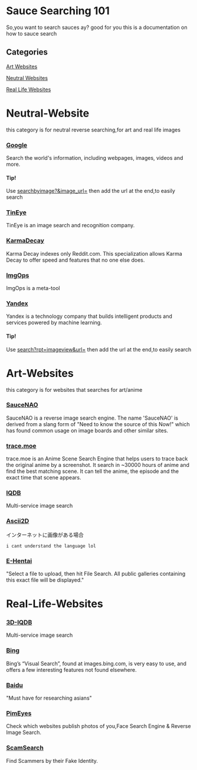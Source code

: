 # Sauce Searching 101

So,you want to search sauces ay?
good for you this is a documentation on how to sauce search

## Categories
[Art Websites](https://github.com/MeFinity/YAPR/blob/pain/101/sauce101.md#art-websites)

[Neutral Websites](https://github.com/MeFinity/YAPR/blob/pain/101/sauce101.md#neutral-websites)

[Real Life Websites](https://github.com/MeFinity/YAPR/blob/pain/101/sauce101.md#real-life-websites)

# Neutral-Website
this category is for neutral reverse searching,for art and real life images

### [Google](http://images.google.com/)
Search the world's information, including webpages, images, videos and more.

#### Tip!
Use [searchbyimage?&image_url=](https://www.google.com/searchbyimage?&image_url=) then add the url at the end,to easily search

### [TinEye](https://tineye.com)
TinEye is an image search and recognition company.

### [KarmaDecay](http://karmadecay.com)
Karma Decay indexes only Reddit.com. This specialization allows Karma Decay to offer speed and features that no one else does.

### [ImgOps](https://imgops.com)
ImgOps is a meta-tool

### [Yandex](https://yandex.com/images)
Yandex is a technology company that builds intelligent products and services powered by machine learning.

#### Tip!
Use [search?rpt=imageview&url=](https://yandex.com/images/search?rpt=imageview&url=) then add the url at the end,to easily search


# Art-Websites
this category is for websites that searches for art/anime

### [SauceNAO](https://saucenao.com)
SauceNAO is a reverse image search engine. The name 'SauceNAO' is derived from a slang form of "Need to know the source of this Now!" which has found common usage on image boards and other similar sites.

### [trace.moe](https://trace.moe)
trace.moe is an Anime Scene Search Engine that helps users to trace back the original anime by a screenshot. It search in ~30000 hours of anime and find the best matching scene. It can tell the anime, the episode and the exact time that scene appears.

### [IQDB](https://iqdb.org/)
Multi-service image search

### [Ascii2D](https://ascii2d.net)
インターネットに画像がある場合

`i cant understand the language lol`

### [E-Hentai](https://e-hentai.org/)
"Select a file to upload, then hit File Search. All public galleries containing this exact file will be displayed."

# Real-Life-Websites


### [3D-IQDB](https://3d.iqdb.org/)
Multi-service image search

### [Bing](http://images.bing.com/)
Bing’s “Visual Search”, found at images.bing.com, is very easy to use, and offers a few interesting features not found elsewhere.

### [Baidu](http://image.baidu.com/)
"Must have for researching asians"

### [PimEyes](https://pimeyes.com)
Check which websites publish photos of you,Face Search Engine & Reverse Image Search.

### [ScamSearch](https://scamsearch.io/#anchorCeckNow)
Find Scammers by their Fake Identity.
